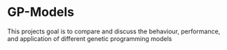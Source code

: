 # GP-Models
This projects goal is to compare and discuss the behaviour, performance, and application of different genetic programming models
